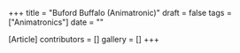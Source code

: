 +++
title = "Buford Buffalo (Animatronic)"
draft = false
tags = ["Animatronics"]
date = ""

[Article]
contributors = []
gallery = []
+++
